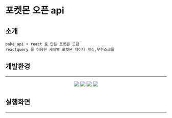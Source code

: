 # 포켓몬 오픈 api 

## 소개

```
poke_api + react 로 만든 포켓몬 도감
reactquery 를 이용한 세대별 포켓몬 데이터 캐싱,무한스크롤
```



## 개발환경
-------------------------
<div align="center">
	<img src="https://img.shields.io/badge/React-61DAFB?style=flat&logo=react&logoColor=white" />
	<img src="https://img.shields.io/badge/reactquery-FF4154?style=flat&logo=reactquery&logoColor=white" />
	<img src="https://img.shields.io/badge/Vite-646CFF?style=flat&logo=Vite&logoColor=white" />
	<img src="https://img.shields.io/badge/styledcomponents-DB7093?style=flat&logo=styledcomponents&logoColor=white" />
</div>


## 실행화면
-------------------------
